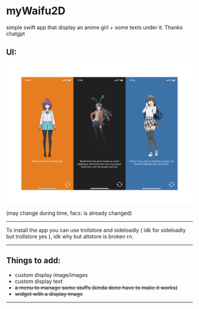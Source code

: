 # myWaifu2D
simple swift app that display an anime girl + some texts under it. Thanks chatgpt

## UI:
<img src="icon-new/ui.png" alt="UI" />

(may change during time, facs: is already changed)

---
To install the app you can use trollstore and sideloadly ( idk for sideloadly but trollstore yes ), idk why but altstore is broken rn.

---
## Things to add:

- custom display image/images
- custom display text
- ~~a menu to manage some stuffs (kinda done have to make it works)~~
- ~~widget with a display image~~

---

